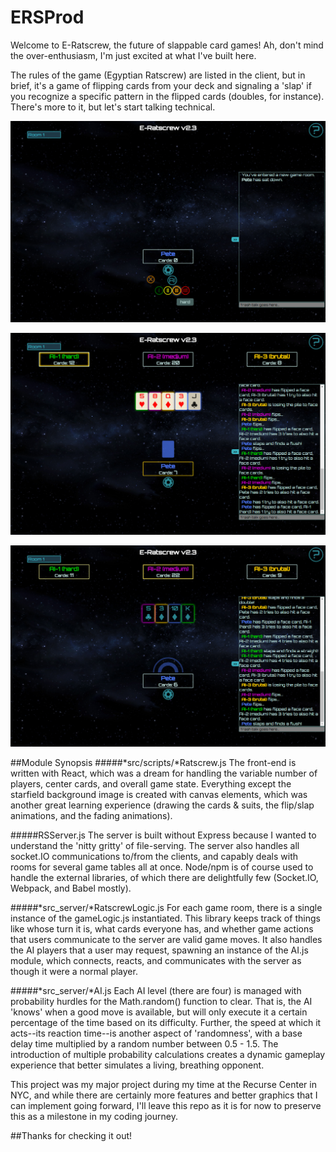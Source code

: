 # ERSProd
Welcome to E-Ratscrew, the future of slappable card games! Ah, don't mind the over-enthusiasm, I'm just excited at what I've built here.

The rules of the game (Egyptian Ratscrew) are listed in the client, but in brief, it's a game of flipping cards from your deck and signaling a 'slap' if you recognize a specific pattern in the flipped cards (doubles, for instance). There's more to it, but let's start talking technical.

![ERS UI](SiteImages/ERS1.png?raw=true "The minimalist and 'spacey' UI for the game")

![ERS Gameplay](SiteImages/ERS2.png?raw=true "The gameplay proceeds as any cardgame might, around the table")

![ERS Animation](SiteImages/ERS3.png?raw=true "When player actions are taken, canvas animations are rendered")

##Module Synopsis
#####*src/scripts/*Ratscrew.js
The front-end is written with React, which was a dream for handling the variable number of players, center cards, and overall game state. Everything except the starfield background image is created with canvas elements, which was another great learning experience (drawing the cards & suits, the flip/slap animations, and the fading animations).

#####RSServer.js
The server is built without Express because I wanted to understand the 'nitty gritty' of file-serving. The server also handles all socket.IO communications to/from the clients, and capably deals with rooms for several game tables all at once. Node/npm is of course used to handle the external libraries, of which there are delightfully few (Socket.IO, Webpack, and Babel mostly).

#####*src_server/*RatscrewLogic.js
For each game room, there is a single instance of the gameLogic.js instantiated. This library keeps track of things like whose turn it is, what cards everyone has, and whether game actions that users communicate to the server are valid game moves. It also handles the AI players that a user may request, spawning an instance of the AI.js module, which connects, reacts, and communicates with the server as though it were a normal player.

#####*src_server/*AI.js
Each AI level (there are four) is managed with probability hurdles for the Math.random() function to clear. That is, the AI 'knows' when a good move is available, but will only execute it a certain percentage of the time based on its difficulty. Further, the speed at which it acts--its reaction time--is another aspect of 'randomness', with a base delay time multiplied by a random number between 0.5 - 1.5. The introduction of multiple probability calculations creates a dynamic gameplay experience that better simulates a living, breathing opponent.


This project was my major project during my time at the Recurse Center in NYC, and while there are certainly more features and better graphics that I can implement going forward, I'll leave this repo as it is for now to preserve this as a milestone in my coding journey.

##Thanks for checking it out!